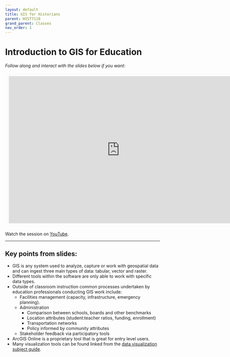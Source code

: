 ```yaml
---
layout: default
title: GIS for Historians
parent: HIST7110
grand_parent: Classes
nav_order: 1
---
```


# Introduction to GIS for Education

*Follow along and interact with the slides below if you want:*
<br>

<iframe width="720" height="480" frameborder="0" marginheight="0" marginwidth="0" style="border:12px solid  #fcfcfc" src="https://meginwinnipeg.github.io/slides/edua_7850.html"></iframe>

Watch the session on [YouTube](https://youtu.be/).
<hr>

## Key points from slides:

- GIS is any system used to analyze, capture or work with geospatial data and can ingest three main types of data: tabular, vector and raster.  
- Different tools within the software are only able to work with specific data types.  
- Outside of classroom instruction common processes undertaken by education professionals conducting GIS work include:  
    - Facilities management (capacity, infrastructure, emergency planning).
    - Administration
        - Comparison between schools, boards and other benchmarks
		- Location attributes (student:teacher ratios, funding, enrollment)
		- Transportation networks
		- Policy informed by community attributes
	- Stakeholder feedback via participatory tools
- ArcGIS Online is a proprietary tool that is great for entry level users.    
- Many visualization tools can be found linked from the [data visualization subject guide](https://libguides.lib.umanitoba.ca/viz).  